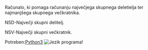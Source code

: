 Računalo, ki pomaga računanju največjega skupnega deletielja ter najmanjšega skupnega večkratnika.

NSD-Največji skupni delitelj.

NSV-Največji skupni večkratnik.

Potreben:[Python3](https://www.python.org/)
![Jezik programa!](https://external-content.duckduckgo.com/iu/?u=http%3A%2F%2Fdetechter.com%2Fwp-content%2Fuploads%2F2013%2F08%2Fpython.png&f=1&nofb=1)
